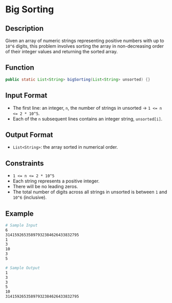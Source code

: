 # Big Sorting

## Description

Given an array of numeric strings representing positive numbers with up to `10^6` digits, this problem involves sorting the array in non-decreasing order of their integer values and returning the sorted array.

## Function

```java
public static List<String> bigSorting(List<String> unsorted) {}
```

## Input Format

- The first line: an integer, `n`, the number of strings in unsorted &rarr; `1 <= n <= 2 * 10^5`.
- Each of the `n` subsequent lines contains an integer string, `unsorted[i]`.

## Output Format

- `List<String>`: the array sorted in numerical order.

## Constraints

- `1 <= n <= 2 * 10^5`
- Each string represents a positive integer.
- There will be no leading zeros.
- The total number of digits across all strings in unsorted is between `1` and `10^6` (inclusive).

## Example

```bash
# Sample Input
6
31415926535897932384626433832795
1
3
10
3
5

# Sample Output
1
3
3
5
10
31415926535897932384626433832795
```
